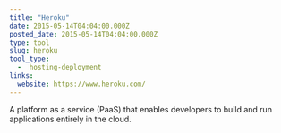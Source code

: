 ```yaml
---
title: "Heroku"
date: 2015-05-14T04:04:00.000Z
posted_date: 2015-05-14T04:04:00.000Z
type: tool
slug: heroku
tool_type: 
  -  hosting-deployment
links:
  website: https://www.heroku.com/
---
```

A platform as a service (PaaS) that enables developers to build and run applications entirely in the cloud.




